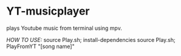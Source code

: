 # YT-musicplayer
plays Youtube music from terminal using mpv.

*HOW TO USE:*
source Play.sh; install-dependencies
source Play.sh; PlayFromYT "[song name]"
